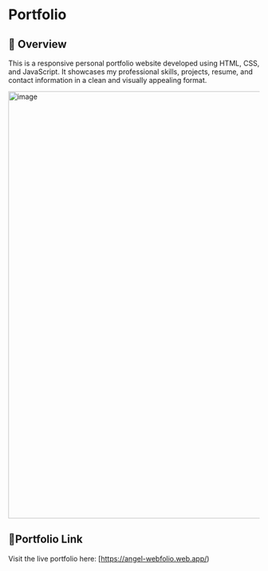 # Portfolio

## 📌 Overview

This is a responsive personal portfolio website developed using HTML, CSS, and JavaScript. It showcases my professional skills, projects, resume, and contact information in a clean and visually appealing format.

<img width="1894" height="857" alt="image" src="https://github.com/user-attachments/assets/09da8fcd-bb88-4de7-b89b-6976c262ec04" />

## 🔗Portfolio Link

Visit the live portfolio here: [https://angel-webfolio.web.app/)

